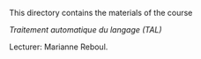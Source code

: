 
This directory contains the materials of the course

*Traitement automatique du langage (TAL)*

Lecturer: Marianne Reboul.


